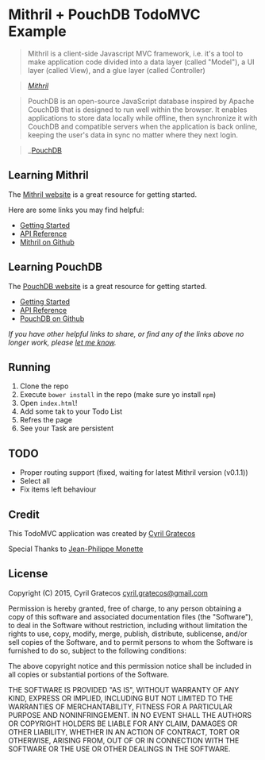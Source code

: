 # Mithril + PouchDB TodoMVC Example

> Mithril is a client-side Javascript MVC framework, i.e. it's a tool to make application code divided into a data layer (called "Model"), a UI layer (called View), and a glue layer (called Controller)

> _[Mithril](http://lhorie.github.io/mithril/)_

> PouchDB is an open-source JavaScript database inspired by Apache CouchDB that is designed to run well within the browser. It enables applications to store data locally while offline, then synchronize it with CouchDB and compatible servers when the application is back online, keeping the user's data in sync no matter where they next login.

> _[PouchDB](https://github.com/pouchdb/pouchdb)


## Learning Mithril

The [Mithril website](http://lhorie.github.io/mithril/) is a great resource for getting started.

Here are some links you may find helpful:

* [Getting Started](http://lhorie.github.io/mithril/getting-started.html)
* [API Reference](http://lhorie.github.io/mithril/mithril.html)
* [Mithril on Github](https://github.com/lhorie/mithril.js)


## Learning PouchDB

The [PouchDB website](http://pouchdb.com/) is a great resource for getting started.

* [Getting Started](http://pouchdb.com/getting-started.html)
* [API Reference](http://pouchdb.com/api.html)
* [PouchDB on Github](https://github.com/pouchdb/pouchdb)

_If you have other helpful links to share, or find any of the links above no longer work, please [let me know](https://github.com/delaballe/todomvc-mithril-pouchdb/issues)._

## Running

1. Clone the repo
2. Execute `bower install` in the repo (make sure yo install `npm`)
3. Open `index.html`!
4. Add some tak to your Todo List
5. Refres the page
6. See your Task are persistent

## TODO

* Proper routing support (fixed, waiting for latest Mithril version (v0.1.1))
* Select all
* Fix items left behaviour

## Credit

This TodoMVC application was created by [Cyril Gratecos](http://www.gratecos.net/) 

Special Thanks to [Jean-Philippe Monette](http://blogue.jpmonette.net/)

## License

Copyright (C) 2015, Cyril Gratecos <cyril.gratecos@gmail.com>

Permission is hereby granted, free of charge, to any person obtaining a copy of this software and associated documentation files (the "Software"), to deal in the Software without restriction, including without limitation the rights to use, copy, modify, merge, publish, distribute, sublicense, and/or sell copies of the Software, and to permit persons to whom the Software is furnished to do so, subject to the following conditions:

The above copyright notice and this permission notice shall be included in all copies or substantial portions of the Software.

THE SOFTWARE IS PROVIDED "AS IS", WITHOUT WARRANTY OF ANY KIND, EXPRESS OR IMPLIED, INCLUDING BUT NOT LIMITED TO THE WARRANTIES OF MERCHANTABILITY, FITNESS FOR A PARTICULAR PURPOSE AND NONINFRINGEMENT. IN NO EVENT SHALL THE AUTHORS OR COPYRIGHT HOLDERS BE LIABLE FOR ANY CLAIM, DAMAGES OR OTHER LIABILITY, WHETHER IN AN ACTION OF CONTRACT, TORT OR OTHERWISE, ARISING FROM, OUT OF OR IN CONNECTION WITH THE SOFTWARE OR THE USE OR OTHER DEALINGS IN THE SOFTWARE.
